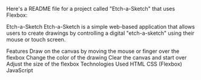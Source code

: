 Here's a README file for a project called "Etch-a-Sketch" that uses Flexbox:

Etch-a-Sketch
Etch-a-Sketch is a simple web-based application that allows users to create drawings by controlling a digital "etch-a-sketch" using their mouse or touch screen.

Features
Draw on the canvas by moving the mouse or finger over the flexbox
Change the color of the drawing
Clear the canvas and start over
Adjust the size of the flexbox
Technologies Used
HTML
CSS (Flexbox)
JavaScript
